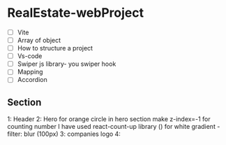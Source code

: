 # RealEstate-webProject


- [ ] Vite
- [ ] Array of object
- [ ] How to structure a project
- [ ] Vs-code
- [ ] Swiper js library- you swiper hook
- [ ] Mapping
- [ ] Accordion

## Section 
1: Header
2: Hero
  for orange circle in hero section make z-index=-1
  for counting number I have used react-count-up library (<CountUp start={8800} end={9000} duration={4}/>)
  for white gradient - filter: blur (100px)
3: companies logo
4: 
